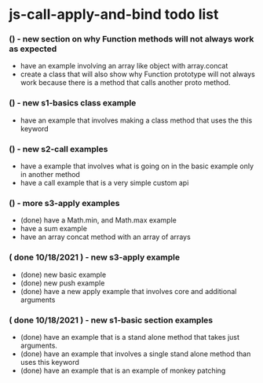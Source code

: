 # js-call-apply-and-bind todo list


### () - new section on why Function methods will not always work as expected
* have an example involving an array like object with array.concat
* create a class that will also show why Function prototype will not always work because there is a method that calls another proto method.

### () - new s1-basics class example
* have an example that involves making a class method that uses the this keyword

### () - new s2-call examples
* have a example that involves what is going on in the basic example only in another method
* have a call example that is a very simple custom api

### () - more s3-apply examples
* (done) have a Math.min, and Math.max example
* have a sum example
* have an array concat method with an array of arrays

### ( done 10/18/2021 ) - new s3-apply example
* (done) new basic example
* (done) new push example
* (done) have a new apply example that involves core and additional arguments

### ( done 10/18/2021 ) - new s1-basic section examples
* (done) have an example that is a stand alone method that takes just arguments.
* (done) have an example that involves a single stand alone method than uses this keyword
* (done) have an example that is an example of monkey patching
